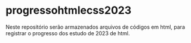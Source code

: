 # progressohtmlecss2023
Neste repositório serão armazenados  arquivos de códigos em html, para registrar o progresso dos estudo de 2023 de html.
